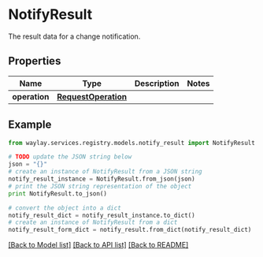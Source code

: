 # NotifyResult

The result data for a change notification.

## Properties

Name | Type | Description | Notes
------------ | ------------- | ------------- | -------------
**operation** | [**RequestOperation**](RequestOperation.md) |  | 

## Example

```python
from waylay.services.registry.models.notify_result import NotifyResult

# TODO update the JSON string below
json = "{}"
# create an instance of NotifyResult from a JSON string
notify_result_instance = NotifyResult.from_json(json)
# print the JSON string representation of the object
print NotifyResult.to_json()

# convert the object into a dict
notify_result_dict = notify_result_instance.to_dict()
# create an instance of NotifyResult from a dict
notify_result_form_dict = notify_result.from_dict(notify_result_dict)
```
[[Back to Model list]](../README.md#documentation-for-models) [[Back to API list]](../README.md#documentation-for-api-endpoints) [[Back to README]](../README.md)


